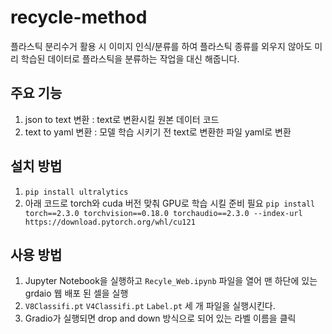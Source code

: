 # recycle-method
플라스틱 분리수거 활용 시 이미지 인식/분류를 하여 플라스틱 종류를 외우지 않아도 미리 학습된 데이터로 플라스틱을 분류하는 작업을 대신 해줍니다.

## 주요 기능
1. json to text 변환 : text로 변환시킬 원본 데이터 코드
2. text to yaml 변환 : 모델 학습 시키기 전 text로 변환한 파일 yaml로 변환

## 설치 방법
1. `pip install ultralytics`
2. 아래 코드로 torch와 cuda 버전 맞춰 GPU로 학습 시킬 준비 필요
`pip install torch==2.3.0 torchvision==0.18.0 torchaudio==2.3.0 --index-url https://download.pytorch.org/whl/cu121`

## 사용 방법
1. Jupyter Notebook을 실행하고 `Recyle_Web.ipynb` 파일을 열어 맨 하단에 있는 grdaio 웹 배포 된 셀을 실행
2. `V8Classifi.pt` `V4Classifi.pt` `Label.pt` 세 개 파일을 실행시킨다.
3. Gradio가 실행되면 drop and down 방식으로 되어 있는 라벨 이름을 클릭 
